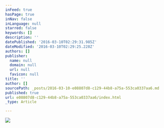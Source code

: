 ```yaml
---
inFeed: true
hasPage: true
inNav: false
inLanguage: null
starred: false
keywords: []
description: ''
datePublished: '2016-03-10T02:29:31.985Z'
dateModified: '2016-03-10T02:29:25.228Z'
authors: []
publisher:
  name: null
  domain: null
  url: null
  favicon: null
title: ''
author: []
sourcePath: _posts/2016-03-10-e08807d8-c129-44b8-a75a-553ca0337aa6.md
published: true
url: e08807d8-c129-44b8-a75a-553ca0337aa6/index.html
_type: Article

---
```

![](https://the-grid-user-content.s3-us-west-2.amazonaws.com/43ebc48b-594d-4712-834f-577da9b5caed.jpg)